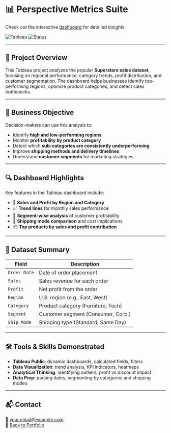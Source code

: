 # 📊 Perspective Metrics Suite

Check out the interactive [dashboard](https://public.tableau.com/shared/2W7ZCCKD4?:display_count=n&:origin=viz_share_link) for detailed insights.

![Tableau](https://img.shields.io/badge/Viz-Tableau-blueviolet?style=flat&logo=tableau&logoColor=white)
![Status](https://img.shields.io/badge/Project-Complete-brightgreen)

---

## 📌 Project Overview

This Tableau project analyzes the popular **Superstore sales dataset**, focusing on regional performance, category trends, profit distribution, and customer segmentation. The dashboard helps businesses identify top-performing regions, optimize product categories, and detect sales bottlenecks.

---

## 🎯 Business Objective

Decision-makers can use this analysis to:

- Identify **high and low-performing regions**
- Monitor **profitability by product category**
- Detect which **sub-categories are consistently underperforming**
- Improve **shipping methods and delivery timelines**
- Understand **customer segments** for marketing strategies

---

## 🔍 Dashboard Highlights

Key features in the Tableau dashboard include:

- 📍 **Sales and Profit by Region and Category**
- 📈 **Trend lines** for monthly sales performance
- 🧭 **Segment-wise analysis** of customer profitability
- 🚚 **Shipping mode comparison** and cost implications
- 📦 **Top products by sales and profit contribution**

---

## 📁 Dataset Summary

| Field         | Description                            |
|---------------|----------------------------------------|
| `Order Date`  | Date of order placement                |
| `Sales`       | Sales revenue for each order           |
| `Profit`      | Net profit from the order              |
| `Region`      | U.S. region (e.g., East, West)         |
| `Category`    | Product category (Furniture, Tech)     |
| `Segment`     | Customer segment (Consumer, Corp.)     |
| `Ship Mode`   | Shipping type (Standard, Same Day)     |

---

## 🛠 Tools & Skills Demonstrated

- **Tableau Public**: dynamic dashboards, calculated fields, filters
- **Data Visualization**: trend analysis, KPI indicators, heatmaps
- **Analytical Thinking**: identifying outliers, profit vs discount impact
- **Data Prep**: parsing dates, segmenting by categories and shipping modes

---

## 📬 Contact

📧 your.email@example.com  
🔗 [Back to Portfolio](https://your-portfolio-link.com)
